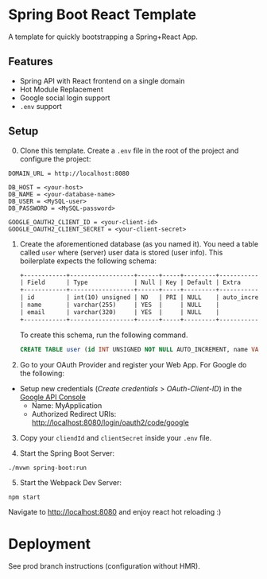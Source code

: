 # Spring Boot React Template

A template for quickly bootstrapping a Spring+React App.

## Features 

* Spring API with React frontend on a single domain
* Hot Module Replacement
* Google social login support
* `.env` support

## Setup

0. Clone this template. Create a `.env` file in the root of the project and configure the project:

```dotenv
DOMAIN_URL = http://localhost:8080

DB_HOST = <your-host>
DB_NAME = <your-database-name>
DB_USER = <MySQL-user>
DB_PASSWORD = <MySQL-password>

GOOGLE_OAUTH2_CLIENT_ID = <your-client-id>
GOOGLE_OAUTH2_CLIENT_SECRET = <your-client-secret>
```

1. Create the aforementioned database (as you named it). You need a table called `user` where (server) user data is stored (user info).
   This boilerplate expects the following schema:

   ```txt
   +------------+------------------+------+-----+---------+----------------+
   | Field      | Type             | Null | Key | Default | Extra          |
   +------------+------------------+------+-----+---------+----------------+
   | id         | int(10) unsigned | NO   | PRI | NULL    | auto_increment |
   | name       | varchar(255)     | YES  |     | NULL    |                |
   | email      | varchar(320)     | YES  |     | NULL    |                |
   +------------+------------------+------+-----+---------+----------------+
   ```

   To create this schema, run the following command.

   ```sql
   CREATE TABLE user (id INT UNSIGNED NOT NULL AUTO_INCREMENT, name VARCHAR(255), email VARCHAR(320), PRIMARY KEY (id));
   ```

2. Go to your OAuth Provider and register your Web App. For Google do the following:

- Setup new credentials (_Create credentials_ > _OAuth-Client-ID_) in the [Google API Console](https://console.developers.google.com/)
  - Name: MyApplication
  - Authorized Redirect URIs: [http://localhost:8080/login/oauth2/code/google](http://localhost:8080/login/oauth2/code/google)

3. Copy your `cliendId` and `clientSecret` inside your `.env` file.


4. Start the Spring Boot Server: 

```
./mvwn spring-boot:run
```

5. Start the Webpack Dev Server:

```
npm start
```

Navigate to [http://localhost:8080](http://localhost:8080) and enjoy react hot reloading :)

# Deployment

See prod branch instructions (configuration without HMR).
